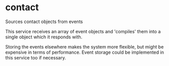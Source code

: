 # contact
Sources contact objects from events

This service receives an array of event objects and 'compiles' them into a single object which it responds with.

Storing the events elsewhere makes the system more flexible, but might be expensive in terms of performance. Event storage could be implemented in this service too if necessary.
